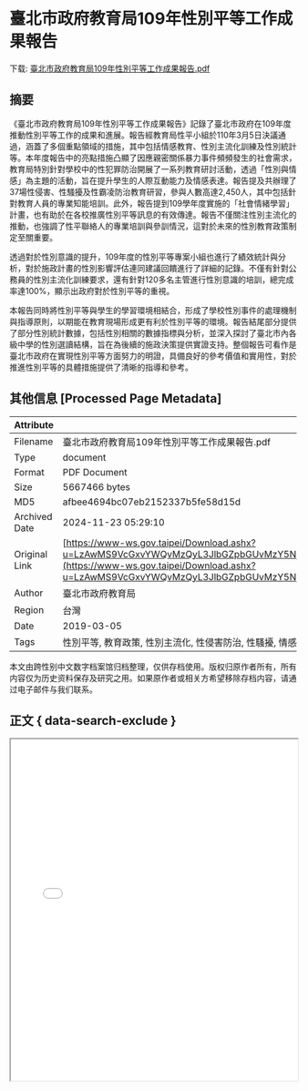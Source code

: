 # 臺北市政府教育局109年性別平等工作成果報告

<!-- tcd_download_link -->
下载: <a href="臺北市政府教育局109年性別平等工作成果報告.pdf" download>臺北市政府教育局109年性別平等工作成果報告.pdf</a>
<!-- tcd_download_link_end -->

## 摘要

<!-- tcd_abstract -->
《臺北市政府教育局109年性別平等工作成果報告》記錄了臺北市政府在109年度推動性別平等工作的成果和進展。報告經教育局性平小組於110年3月5日決議通過，涵蓋了多個重點領域的措施，其中包括情感教育、性別主流化訓練及性別統計等。本年度報告中的亮點措施凸顯了因應親密關係暴力事件頻頻發生的社會需求，教育局特別針對學校中的性犯罪防治開展了一系列教育研討活動，透過「性別與情感」為主題的活動，旨在提升學生的人際互動能力及情感表達。報告提及共辦理了37場性侵害、性騷擾及性霸凌防治教育研習，參與人數高達2,450人，其中包括針對教育人員的專業知能培訓。此外，報告提到109學年度實施的「社會情緒學習」計畫，也有助於在各校推廣性別平等訊息的有效傳達。報告不僅關注性別主流化的推動，也強調了性平聯絡人的專業培訓與參訓情況，這對於未來的性別教育政策制定至關重要。

透過對於性別意識的提升，109年度的性別平等專案小組也進行了績效統計與分析，對於施政計畫的性別影響評估連同建議回饋進行了詳細的記錄。不僅有針對公務員的性別主流化訓練要求，還有針對120多名主管進行性別意識的培訓，總完成率達100%，顯示出政府對於性別平等的重視。

本報告同時將性別平等與學生的學習環境相結合，形成了學校性別事件的處理機制與指導原則，以期能在教育現場形成更有利於性別平等的環境。報告結尾部分提供了部分性別統計數據，包括性別相關的數據指標與分析，並深入探討了臺北市內各級中學的性別選讀結構，旨在為後續的施政決策提供實證支持。整個報告可看作是臺北市政府在實現性別平等方面努力的明證，具備良好的參考價值和實用性，對於推進性別平等的具體措施提供了清晰的指導和參考。

<!-- tcd_abstract_end -->

## 其他信息 [Processed Page Metadata]

| Attribute       | Value                                  |
|-----------------|----------------------------------------|
| Filename        | 臺北市政府教育局109年性別平等工作成果報告.pdf                             |
| Type            | document                                 |
| Format          | PDF Document                               |
| Size            | 5667466 bytes                           |
| MD5             | afbee4694bc07eb2152337b5fe58d15d                                  |
| Archived Date   | 2024-11-23 05:29:10                             |
| Original Link   | [https://www-ws.gov.taipei/Download.ashx?u=LzAwMS9VcGxvYWQvMzQyL3JlbGZpbGUvMzY5NjcvODM3NDg1My9jODU1YTQ4Mi0zMWIxLTQ0YWMtYjBkOC1kMjc0YzkxZTkwYWYucGRm&n=5pWZ6IKy5bGAMTA55bm05o6o5YuV5oCn5Yil5bmz562J5bel5L2c5oiQ5p6c5aCx5ZGKLnBkZg%3D%3D&icon=..pdf](https://www-ws.gov.taipei/Download.ashx?u=LzAwMS9VcGxvYWQvMzQyL3JlbGZpbGUvMzY5NjcvODM3NDg1My9jODU1YTQ4Mi0zMWIxLTQ0YWMtYjBkOC1kMjc0YzkxZTkwYWYucGRm&n=5pWZ6IKy5bGAMTA55bm05o6o5YuV5oCn5Yil5bmz562J5bel5L2c5oiQ5p6c5aCx5ZGKLnBkZg%3D%3D&icon=..pdf)                         |
| Author          | 臺北市政府教育局                               |
| Region          | 台灣                               |
| Date            | 2019-03-05                                 |
| Tags            | 性別平等, 教育政策, 性別主流化, 性侵害防治, 性騷擾, 情感教育, 社會情緒學習, 性別統計                                 |

本文由跨性别中文数字档案馆归档整理，仅供存档使用。版权归原作者所有，所有内容仅为历史资料保存及研究之用。如果原作者或相关方希望移除存档内容，请通过电子邮件与我们联系。

## 正文 { data-search-exclude }

<!-- tcd_main_text -->
<iframe src="../臺北市政府教育局109年性別平等工作成果報告.pdf" width="100%" height="600px">
    <p>无法显示PDF，请下载查看。</p>
</iframe>
<!-- tcd_main_text_end -->

